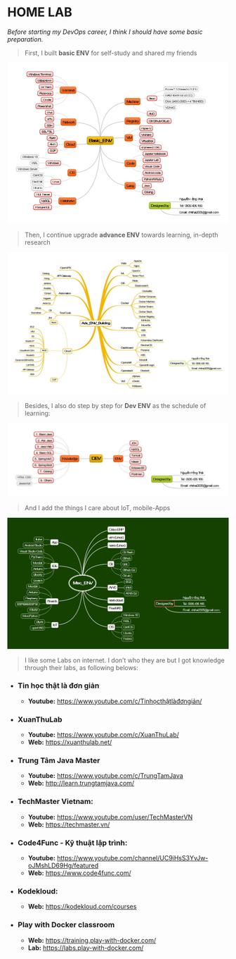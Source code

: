# HOME LAB
*Before starting my DevOps career, I think I should have some basic preparation.*
> First, I built **basic ENV** for self-study and shared my friends

![basic ENV](BaseENVBuilding.jpg)
> Then, I continue upgrade **advance ENV** towards learning, in-depth research

![advance ENV](AdvENVBuilding.jpg)
> Besides, I also do step by step for **Dev ENV** as the schedule of learning:

![Dev ENV](DevENVBuilding.jpg)
> And I add the things I care about IoT, mobile-Apps

![IoT mobile Apps](MiscENVBuilding.jpg)

> I like some Labs on internet. I don’t who they are but I got knowledge through their labs, as following belows:

*	### Tin học thật là đơn giản
    *	**Youtube:** <https://www.youtube.com/c/Tinhọcthậtlàđơngiản/>
*	### XuanThuLab
    *	**Youtube:** <https://www.youtube.com/c/XuanThuLab/>
    *	**Web:** <https://xuanthulab.net/>
*	### Trung Tâm Java Master
    *	**Youtube:** <https://www.youtube.com/c/TrungTamJava>
    *	**Web:** <http://learn.trungtamjava.com/>
*	### TechMaster Vietnam:
    *	**Youtube:** <https://www.youtube.com/user/TechMasterVN>
    *	**Web:** <https://techmaster.vn/>
*	### Code4Func - Kỹ thuật lập trình:
    *	**Youtube:** <https://www.youtube.com/channel/UC9iHsS3YvJw-oJMshLD69Hg/featured>
    *	**Web:** <https://www.code4func.com/> 
*	### Kodekloud:
    *	**Web:** <https://kodekloud.com/courses>
*	### Play with Docker classroom
    *	**Web:** <https://training.play-with-docker.com/>
    *	**Lab:** <https://labs.play-with-docker.com/>